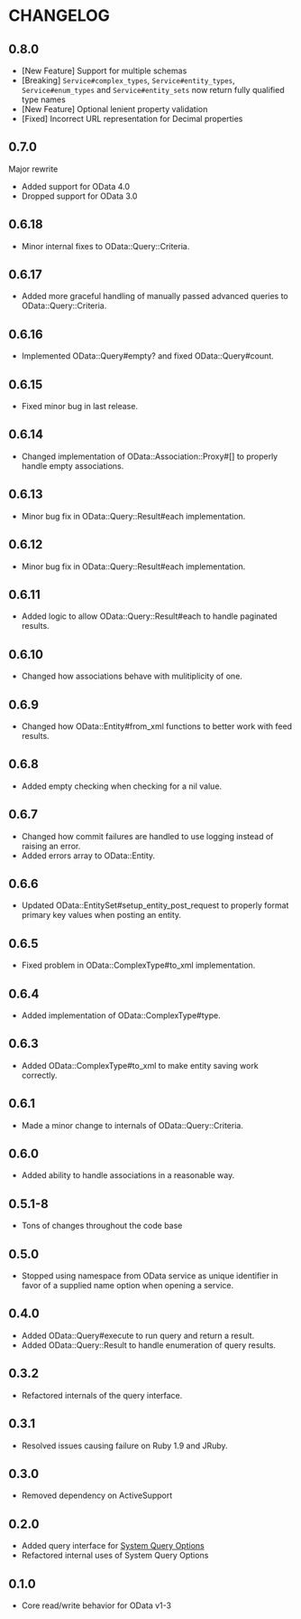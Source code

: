 # CHANGELOG

## 0.8.0

* [New Feature] Support for multiple schemas
* [Breaking] `Service#complex_types`, `Service#entity_types`,
  `Service#enum_types` and `Service#entity_sets` now return fully qualified
  type names
* [New Feature] Optional lenient property validation
* [Fixed] Incorrect URL representation for Decimal properties

## 0.7.0

Major rewrite

* Added support for OData 4.0
* Dropped support for OData 3.0

## 0.6.18

* Minor internal fixes to OData::Query::Criteria.

## 0.6.17

* Added more graceful handling of manually passed advanced queries to
  OData::Query::Criteria.

## 0.6.16

* Implemented OData::Query#empty? and fixed OData::Query#count.

## 0.6.15

* Fixed minor bug in last release.

## 0.6.14

* Changed implementation of OData::Association::Proxy#[] to properly handle
  empty associations.

## 0.6.13

* Minor bug fix in OData::Query::Result#each implementation.

## 0.6.12

* Minor bug fix in OData::Query::Result#each implementation.

## 0.6.11

* Added logic to allow OData::Query::Result#each to handle paginated results.

## 0.6.10

* Changed how associations behave with mulitiplicity of one.

## 0.6.9

* Changed how OData::Entity#from_xml functions to better work with feed results.

## 0.6.8

* Added empty checking when checking for a nil value.

## 0.6.7

* Changed how commit failures are handled to use logging instead of raising an
  error.
* Added errors array to OData::Entity.

## 0.6.6

* Updated OData::EntitySet#setup_entity_post_request to properly format primary
  key values when posting an entity.

## 0.6.5

* Fixed problem in OData::ComplexType#to_xml implementation.

## 0.6.4

* Added implementation of OData::ComplexType#type.

## 0.6.3

* Added OData::ComplexType#to_xml to make entity saving work correctly.

## 0.6.1

* Made a minor change to internals of OData::Query::Criteria.

## 0.6.0

* Added ability to handle associations in a reasonable way.

## 0.5.1-8

* Tons of changes throughout the code base

## 0.5.0

* Stopped using namespace from OData service as unique identifier in favor of
  a supplied name option when opening a service.

## 0.4.0

* Added OData::Query#execute to run query and return a result.
* Added OData::Query::Result to handle enumeration of query results.

## 0.3.2

* Refactored internals of the query interface.

## 0.3.1

* Resolved issues causing failure on Ruby 1.9 and JRuby.

## 0.3.0

* Removed dependency on ActiveSupport

## 0.2.0

* Added query interface for [System Query Options](http://www.odata.org/documentation/odata-version-3-0/odata-version-3-0-core-protocol#queryingcollections)
* Refactored internal uses of System Query Options

## 0.1.0

* Core read/write behavior for OData v1-3
